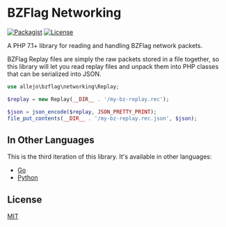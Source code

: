 # BZFlag Networking

[![Packagist](https://img.shields.io/packagist/v/allejo/bzflag-networking.php.svg)](https://packagist.org/packages/allejo/bzflag-networking.php)
[![License](https://img.shields.io/github/license/allejo/bzflag-networking.php.svg)](https://github.com/allejo/bzflag-networking.php/blob/master/LICENSE.md)

A PHP 7.1+ library for reading and handling BZFlag network packets.

BZFlag Replay files are simply the raw packets stored in a file together, so this library will let you read replay files and unpack them into PHP classes that can be serialized into JSON.

```php
use allejo\bzflag\networking\Replay;

$replay = new Replay(__DIR__ . '/my-bz-replay.rec');

$json = json_encode($replay, JSON_PRETTY_PRINT);
file_put_contents(__DIR__ . '/my-bz-replay.rec.json', $json);
```

## In Other Languages

This is the third iteration of this library. It's available in other languages:

- [Go](https://github.com/allejo/bzflag-networking.go)
- [Python](https://github.com/allejo/bzflag-networking.py)

## License

[MIT](./LICENSE.md)
